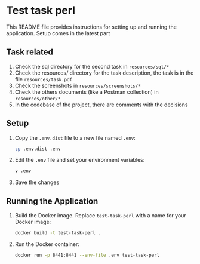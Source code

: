 # Test task perl

This README file provides instructions for setting up and running the application. Setup comes in the latest part

## Task related

1. Check the sql directory for the second task in `resources/sql/*`
2. Check the resources/ directory for the task description, the task is in the file `resources/task.pdf`
3. Check the screenshots in `resources/screenshots/*`
4. Check the others documents (like a Postman collection) in `resources/other/*`
5. In the codebase of the project, there are comments with the decisions 

## Setup

1. Copy the `.env.dist` file to a new file named `.env`:

    ```bash
    cp .env.dist .env
    ```

2. Edit the `.env` file and set your environment variables:

    ```bash
    v .env
    ```

3. Save the changes

## Running the Application

1. Build the Docker image. Replace `test-task-perl` with a name for your Docker image:

    ```bash
    docker build -t test-task-perl .
    ```

2. Run the Docker container:

    ```bash
    docker run -p 8441:8441 --env-file .env test-task-perl
    ```
